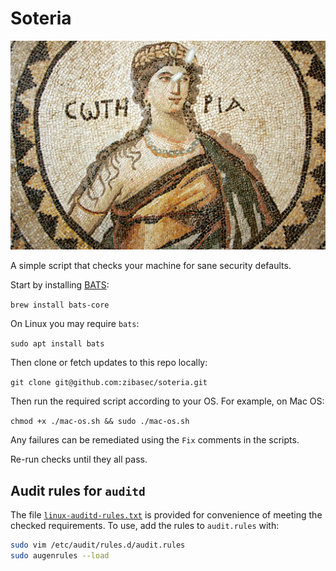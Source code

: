 # Soteria

![Soteria the Greek God of Safety](./soteria.jpg "Soteria the Greek God of Safety")

A simple script that checks your machine for sane security defaults.

Start by installing [BATS](https://github.com/bats-core/bats-core):

`brew install bats-core`

On Linux you may require `bats`:

`sudo apt install bats`

Then clone or fetch updates to this repo locally:

`git clone git@github.com:zibasec/soteria.git`

Then run the required script according to your OS. For example, on Mac OS:

`chmod +x ./mac-os.sh && sudo ./mac-os.sh`

Any failures can be remediated using the `Fix` comments in the scripts.

Re-run checks until they all pass.

## Audit rules for `auditd`

The file [`linux-auditd-rules.txt`](linux-auditd-rules.txt) is provided for convenience of meeting the checked requirements. To use, add the rules to `audit.rules` with:

```bash
sudo vim /etc/audit/rules.d/audit.rules
sudo augenrules --load
```
